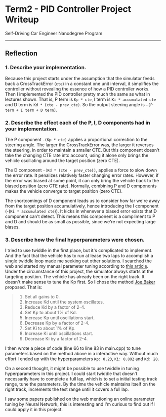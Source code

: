 # Term2 - PID Controller Project Writeup
Self-Driving Car Engineer Nanodegree Program

---

## Reflection


### 1. Describe your implementation.

Because this project starts under the assumption that the simulator feeds back a CrossTrackError (`cte`) in a constant one unit interval, it simplifies the controller without revealing the essence of how a PID controller works. Then I implemented the PID controller pretty much the same as what in lectures shown. That is, P term is `Kp * cte`, I term is `Ki * accumulated cte` and D term is `Kd * (cte - prev_cte)`. So the output steering angle is `-(P term + I term + D term)`.


### 2. Describe the effect each of the P, I, D components had in your implementation.
The P component `-(Kp * cte)` applies a proportional correction to the steering angle. The larger the CrossTrackError was, the larger it reverses the steering, in order to maintain a smaller CTE. But this component doesn't take the changing CTE rate into account, using it alone only brings the vehicle oscillating around the target position (zero CTE).


The D component `-(Kd * (cte - prev_cte))`, applies a force to slow down the error rate. It penalizes relatively faster changing error rates. However, if the error was biased at some point, it can only bring the vehicle back to the biased position (zero CTE rate). Normally, combining P and D components makes the vehicle converge to target position (zero CTE).


The shortcomings of D component leads us to consider how far we're away from the target position accumulatively, hence introducing the I component (-(`Ki * accumulated cte`)). It kicks in whenever a biased error exists that D component can't detect. This means this component is a compliment to P and D and should be as small as possible, since we're not expecting large biases.


### 3. Describe how the final hyperparameters were chosen.
I tried to use twiddle in the first place, but it's complicated to implement. And the fact that the vehicle has to run at lease two laps to accomplish a single twiddle loop made me seeking out other solutions. I searched the web and started my manual parameter tuning according to [this article](https://robotics.stackexchange.com/questions/167/what-are-good-strategies-for-tuning-pid-loops). Under the circumstance of this project, the simulator always starts at the targeting position. The vehicle has already been on the right track. It doesn't make sense to tune the Kp first. So I chose the method [Joe Baker](https://robotics.stackexchange.com/users/308/joe-baker) proposed. That is:
>1. Set all gains to 0.
>2. Increase Kd until the system oscillates.
>3. Reduce Kd by a factor of 2-4.
>4. Set Kp to about 1% of Kd.
>5. Increase Kp until oscillations start.
>6. Decrease Kp by a factor of 2-4.
>7. Set Ki to about 1% of Kp.
>8. Increase Ki until oscillations start.
>9. Decrease Ki by a factor of 2-4.

I then wrote a piece of code (line 66 to line 83 in main.cpp) to tune parameters based on the method above in a interactive way. Without much effort I ended up with the hyperparameters `Kp: 0.23`, `Ki: 0.002` and `Kd: 20`.

On a second thought, it might be possible to use twiddle in tuning hyperparameters in this project. I could start twiddle that doesn't necessarily have to complete a full lap, which is to set a initial testing track range, tune the parameters. By the time the vehicle maintains itself on the right track, increments the test range until it covers a full lap.

I saw some papers published on the web mentioning an online parameter tuning by Neural Network, this is interesting and I'm curious to find out if I could apply it in this project.
